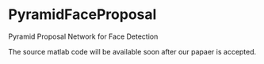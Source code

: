 # PyramidFaceProposal
Pyramid Proposal Network for Face Detection

The source matlab code will be available soon after our papaer is accepted.
